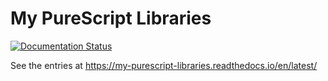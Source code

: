 # My PureScript Libraries

[![Documentation Status](https://readthedocs.org/projects/my-purescript-libraries/badge/?version=latest)](https://my-purescript-libraries.readthedocs.io/en/latest/?badge=latest)

See the entries at <https://my-purescript-libraries.readthedocs.io/en/latest/>

